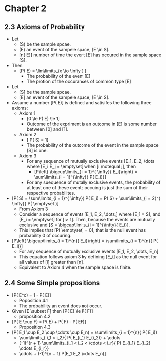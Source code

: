 # Chapter 2

## 2.3 Axioms of Probability
* Let
  * \(S\) be the sample spcae.
  * \(E\) an event of the sampele space, \[E \in S\].
  * \[n( E)\] number of time the event \[E\] has occured in the sample space \[S\].
* Then
  * \[P( E) = \lim\limits_{x \to \infty } \]
      * The probability of the event \[E\]
      * The protion of the occurances of common type \[E\]
* Let
  * \[S\] be the sample spcae.
  * \[E\] an event of the sampele space, \[E \in S\].
* Assume a number \[P( E)\] is defined and satisifes the
following three axioms:
  * Axiom 1
      * \[0 \le P( E) \le 1\]
      * Outcome of the expriment is an outcome in \[E\] is some number between \[0\] and \[1\].
  * Axiom 2
      * \[ P( S) = 1\]
      * The probability of the outcome of the event in the sample space \[S\] is one.
  * Axiom 3
      * For any sequence of mutually exclusive events \[E_1, E_2, \dots where \[E_i E_j 
        = \emptyset\] when \[i \notequal j\], then
          * \[P\left( \bigcup\limits_{ i = 1}^{ \infty}{ E_i}\right) 
            = \sum\limits_{i = 1}^{\infty}{ P( E_i)}\]
      * For any suequence of mutally exclusive events, the probability of at least 
        one of these events occuing is just the sum of their respective probabilites.
* \[P( S) = \sum\limits_{i = 1}^{ \infty}{ P( E_i) 
  = P( S) + \sum\limits_{i = 2}^{ \infty}{ P( \emptyset )\]
    * From Axiom 3
    * Consider a sequence of events \[E_1, E_2, \dots,\] where \[E_1 = S\], 
      and \[E_i = \emptyset\] for \[i> 1\].  Then, because the events are mutually 
      exclusive and \[S = \bigcap\limits_{i = 1}^{\infty}{ E_i}\].
    * This implies that \[P( \emptyset) = 0\], that is the null event has probability 0 of occuring.
* \[P\left( \bigcup\limits_{i = 1}^{n}{ E_i}\right) = \sum\limits_{i = 1}^{n}{ P( E_i)}\]
  * For any sequence of mutually exclusive events \[E_1, E_2, \dots, E_n\]
  * This equation follows axiom 3 by defining \[E_i\] as the null event for all 
    values of \[i\] greater than \[n\].
  * Equivalent to Axiom 4 when the sample space is finite.

## 2.4 Some Simple propositions
* \[P( E^c) = 1 - P( E)\]
  * Poposition 4.1
  * The probability an event does not occur.
* Given \[E \subset F\] then \[P( E) \le P( F)\]
  * proposition 4.2
* \[P( E \cup F) = P( E) + P( F) - P( EF)\]
  * Proposition 4.3
* \[P( E_1 \cup E_2 \cup \cdots \cup E_n) 
  = \sum\limits_{i = 1}^{n}{ P( E_i)} 
  - \sum\limits_{ i_1 < i_2}{ P( E_{i_1} E_{i_2)} + \cdots
  + (-1)^{r + 1} \sum\limits_{i_1 < i_2 < \cdots < i_r}{ P( E_{i_1} E_{i_2} \cdots E_{i_r}}
  + \cdots + (-1)^{n + 1} P(E_1 E_2 \cdots E_n)\]